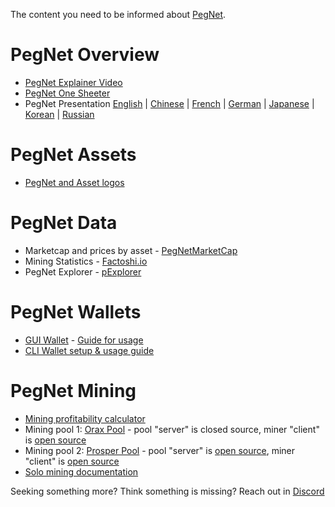 The content you need to be informed about [PegNet](https://pegnet.org).

# PegNet Overview
* [PegNet Explainer Video](https://www.youtube.com/watch?v=bh0GlzLiM6Y)
* [PegNet One Sheeter](https://docs.google.com/document/d/1d4TMGNgHB5Hic_Xnej8ZIFovMhL0jHOvPVoli0LZQCg/edit?usp=sharing)
* PegNet Presentation [English](https://docs.google.com/presentation/d/1OyK93QO1c0A9pKVP2bPlDqw_blnJk8ronMJKM88rLTk/edit) |
[Chinese](https://drive.google.com/file/d/1jKqJ-rczNffAHKPXQAhLNllCFjrjv0iE/view) |
[French](https://docs.google.com/presentation/d/1kmEIDhTe-A3oR06JKsKs4vbNGk9DQvWL_soPCUtEZZU/edit) |
[German](https://drive.google.com/file/d/1EO_BjmZyDVuPyUqnSDixBambZwoxdmcR/view) |
[Japanese](https://docs.google.com/presentation/d/15NMxbjvKOmvym0vi4m77c-jHvZoZPYRefG2QlyC5IAw/edit) |
[Korean](https://drive.google.com/file/d/1SDB26HL3od2Wd3iHHR5g7A-ZcW-KUXkp/view) |
[Russian](https://docs.google.com/presentation/d/1veQiIxOpPaNS4LCbtVsZ_jS-fdXBb_VkKXUaYr0o79o/edit)

# PegNet Assets
* [PegNet and Asset logos](https://github.com/pegnet/docs/tree/master/resources/logos)

# PegNet Data
* Marketcap and prices by asset - [PegNetMarketCap](https://pegnetmarketcap.com)
* Mining Statistics - [Factoshi.io](https://factoshi.io/pegnet)
* PegNet Explorer - [pExplorer](https://factoshi.io/pegnet)

# PegNet Wallets
* [GUI Wallet](https://factomatic.io/wallet/) - [Guide for usage](https://factomize.com/how-to-transfer-peg-from-the-enterprise-wallet-to-the-gui-wallet/)
* [CLI Wallet setup & usage guide](https://factomize.com/how-to-setup-the-pegnet-ecosystem-for-conversions-and-transfers/)

# PegNet Mining
* [Mining profitability calculator](https://www.oraxpool.com/calculator)
* Mining pool 1: [Orax Pool](https://www.oraxpool.com/) - pool "server" is closed source, miner "client" is [open source](https://gitlab.com/oraxpool)
* Mining pool 2: [Prosper Pool](https://prosperpool.io/) -  pool "server" is [open source](https://github.com/FactomWyomingEntity/prosper-pool), miner "client" is [open source](https://github.com/FactomWyomingEntity/prosper-pool/tree/master/prosper-miner)
* [Solo mining documentation](https://github.com/pegnet/pegnet/wiki/Mining)

Seeking something more? Think something is missing? Reach out in [Discord](https://pegnet.org/chat)
